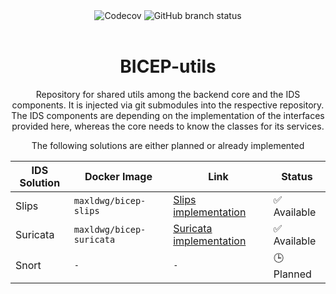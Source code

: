 <div align="center">

<img alt="Codecov" src="https://img.shields.io/codecov/c/github/maldwg/BICEP-utils?style=for-the-badge">
<img alt="GitHub branch status" src="https://img.shields.io/github/checks-status/maldwg/BICEP-utils/main?style=for-the-badge&label=Tests">


</div>

<br>

<div align="center">



# BICEP-utils
Repository for shared utils among the backend core and the IDS components.
It is injected via git submodules into the respective repository. 
The IDS components are depending on the implementation of the interfaces provided here, whereas the core needs to know the classes for its services. 

The following solutions are either planned or already implemented


| IDS Solution | Docker Image | Link | Status |
|-------------|-------------|------|--------|
| Slips       | `maxldwg/bicep-slips` | [Slips implementation](https://github.com/maldwg/BICEP-slips-image) | ✅ Available |
| Suricata    | `maxldwg/bicep-suricata` | [Suricata implementation](https://github.com/maldwg/BICEP-suricata-image) | ✅ Available |
| Snort       | `-` | `-` |  🕒 Planned  |
